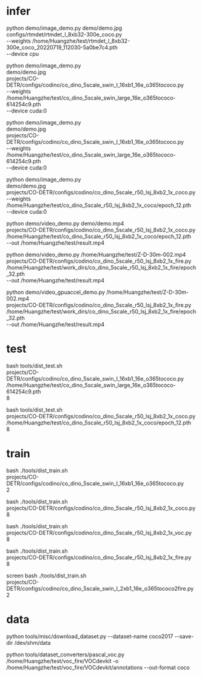 # infer

python demo/image_demo.py demo/demo.jpg \
    configs/rtmdet/rtmdet_l_8xb32-300e_coco.py \
    --weights /home/Huangzhe/test/rtmdet_l_8xb32-300e_coco_20220719_112030-5a0be7c4.pth \
    --device cpu

python demo/image_demo.py \
    demo/demo.jpg \
    projects/CO-DETR/configs/codino/co_dino_5scale_swin_l_16xb1_16e_o365tococo.py \
    --weights /home/Huangzhe/test/co_dino_5scale_swin_large_16e_o365tococo-614254c9.pth \
    --device cuda:0

python demo/image_demo.py \
    demo/demo.jpg \
    projects/CO-DETR/configs/codino/co_dino_5scale_swin_l_16xb1_16e_o365tococo.py \
    --weights /home/Huangzhe/test/co_dino_5scale_swin_large_16e_o365tococo-614254c9.pth \
    --device cuda:0

python demo/image_demo.py \
    demo/demo.jpg \
    projects/CO-DETR/configs/codino/co_dino_5scale_r50_lsj_8xb2_1x_coco.py \
    --weights /home/Huangzhe/test/co_dino_5scale_r50_lsj_8xb2_1x_coco/epoch_12.pth \
    --device cuda:0

python demo/video_demo.py demo/demo.mp4 \
    projects/CO-DETR/configs/codino/co_dino_5scale_r50_lsj_8xb2_1x_coco.py \
    /home/Huangzhe/test/co_dino_5scale_r50_lsj_8xb2_1x_coco/epoch_12.pth \
    --out /home/Huangzhe/test/result.mp4

python demo/video_demo.py /home/Huangzhe/test/Z-D-30m-002.mp4 \
    projects/CO-DETR/configs/codino/co_dino_5scale_r50_lsj_8xb2_1x_fire.py \
    /home/Huangzhe/test/work_dirs/co_dino_5scale_r50_lsj_8xb2_1x_fire/epoch_32.pth \
    --out /home/Huangzhe/test/result.mp4

python demo/video_gpuaccel_demo.py /home/Huangzhe/test/Z-D-30m-002.mp4 \
    projects/CO-DETR/configs/codino/co_dino_5scale_r50_lsj_8xb2_1x_fire.py \
    /home/Huangzhe/test/work_dirs/co_dino_5scale_r50_lsj_8xb2_1x_fire/epoch_32.pth \
    --out /home/Huangzhe/test/result.mp4

# test

bash tools/dist_test.sh \
    projects/CO-DETR/configs/codino/co_dino_5scale_swin_l_16xb1_16e_o365tococo.py \
    /home/Huangzhe/test/co_dino_5scale_swin_large_16e_o365tococo-614254c9.pth \
    8

bash tools/dist_test.sh \
    projects/CO-DETR/configs/codino/co_dino_5scale_r50_lsj_8xb2_1x_coco.py \
    /home/Huangzhe/test/co_dino_5scale_r50_lsj_8xb2_1x_coco/epoch_12.pth \
    8

# train

bash ./tools/dist_train.sh \
    projects/CO-DETR/configs/codino/co_dino_5scale_swin_l_16xb1_16e_o365tococo.py \
    2

bash ./tools/dist_train.sh \
    projects/CO-DETR/configs/codino/co_dino_5scale_r50_lsj_8xb2_1x_coco.py \
    8

bash ./tools/dist_train.sh \
    projects/CO-DETR/configs/codino/co_dino_5scale_r50_lsj_8xb2_1x_voc.py \
    8

bash ./tools/dist_train.sh \
    projects/CO-DETR/configs/codino/co_dino_5scale_r50_lsj_8xb2_1x_fire.py \
    8

screen bash ./tools/dist_train.sh \
    projects/CO-DETR/configs/codino/co_dino_5scale_swin_l_2xb1_16e_o365tococo2fire.py \
    2

# data

python tools/misc/download_dataset.py --dataset-name coco2017 --save-dir /dev/shm/data

python tools/dataset_converters/pascal_voc.py /home/Huangzhe/test/voc_fire/VOCdevkit -o /home/Huangzhe/test/voc_fire/VOCdevkit/annotations --out-format coco